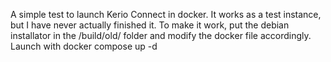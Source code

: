 A simple test to launch Kerio Connect in docker.
It works as a test instance, but I have never actually finished it.
To make it work, put the debian installator in the /build/old/ folder and modify the docker file accordingly.
Launch with docker compose up -d